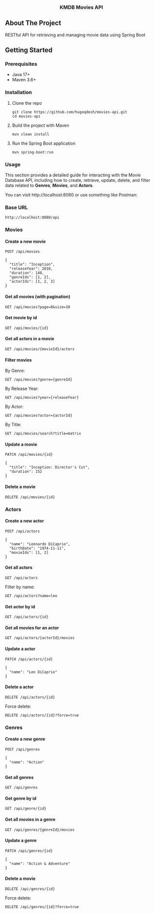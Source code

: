 <div align="center">
  <h3 align="center">KMDB Movies API</h3>
</div>

## About The Project

RESTful API for retrieving and managing movie data using Spring Boot

## Getting Started

### Prerequisites

* Java 17+
* Maven 3.6+

### Installation

1. Clone the repo
   ```
   git clone https://github.com/hugoqdesh/movies-api.git
   cd movies-api
   ```
1. Build the project with Maven
   ```
   mvn clean install
   ```
1. Run the Spring Boot application
   ```
   mvn spring-boot:run
   ```
   
### Usage

This section provides a detailed guide for interacting with the Movie Database API, including how to create, retrieve, update, delete, and filter data related to **Genres**, **Movies**, and **Actors**.

You can visit http://localhost:8080 or use something like Postman:

### Base URL
```
http://localhost:8080/api
```

### Movies

#### Create a new movie
```
POST /api/movies

{
  "title": "Inception",
  "releaseYear": 2010,
  "duration": 148,
  "genreIds": [1, 2],
  "actorIds": [1, 2, 3]
}
```

#### Get all movies (with pagination)

```
GET /api/movies?page=0&size=10
```

#### Get movie by id
```
GET /api/movies/{id}
```

#### Get all actors in a movie
```
GET /api/movies/{movieId}/actors
```

#### Filter movies

By Genre:
```
GET /api/movies?genre={genreId}
```

By Release Year:
```
GET /api/movies?year={releaseYear}
```

By Actor:
```
GET /api/movies?actor={actorId}
```

By Title:
```
GET /api/movies/search?title=matrix
```

#### Update a movie
```
PATCH /api/movies/{id}

{
  "title": "Inception: Director's Cut",
  "duration": 152
}
```

#### Delete a movie
```
DELETE /api/movies/{id}
```

### Actors

#### Create a new actor
```
POST /api/actors

{
  "name": "Leonardo DiCaprio",
  "birthDate": "1974-11-11",
  "movieIds": [1, 2]
}
```

#### Get all actors

```
GET /api/actors
```

Filter by name:
```
GET /api/actors?name=leo
```

#### Get actor by id
```
GET /api/actors/{id}
```

#### Get all movies for an actor
```
GET /api/actors/{actorId}/movies
```

#### Update a actor
```
PATCH /api/actors/{id}

{
  "name": "Leo DiCaprio"
}
```

#### Delete a actor
```
DELETE /api/actors/{id}
```

Force delete:
```
DELETE /api/actors/{id}?force=true
```

### Genres

#### Create a new genre
```
POST /api/genres

{
  "name": "Action"
}
```

#### Get all genres

```
GET /api/genres
```

#### Get genre by id
```
GET /api/genre/{id}
```

#### Get all movies in a genre
```
GET /api/genres/{genreId}/movies
```

#### Update a genre
```
PATCH /api/genres/{id}

{
  "name": "Action & Adventure"
}
```

#### Delete a movie
```
DELETE /api/genres/{id}
```

Force delete:
```
DELETE /api/genres/{id}?force=true
```
